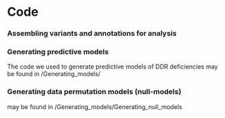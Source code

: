 # Code

### Assembling variants and annotations for analysis


### Generating predictive models
The code we used to generate predictive models of DDR deficiencies may be found in /Generating_models/

### Generating data permutation models (null-models)
may be found in /Generating_models/Generating_null_models